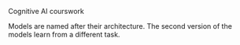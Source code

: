Cognitive AI courswork

Models are named after their architecture. The second version of the models learn from a different task.
